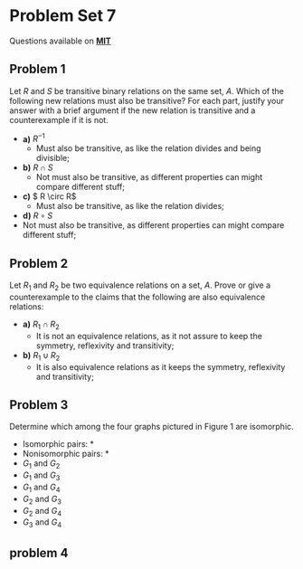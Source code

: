 # Problem Set 7

Questions available on [**MIT**](https://openlearninglibrary.mit.edu/assets/courseware/v1/928a5fa2e85cef96a30fa3e58dbf5682/asset-v1:OCW+6.042J+2T2019+type@asset+block/MIT6_042JS15_ps7.pdf)

## Problem 1

Let $R$ and $S$ be transitive binary relations on the same set, $A$. Which of the following new relations must also be transitive? For each part, justify your answer with a brief argument if the new relation is transitive and a counterexample if it is not.

* **a)** $R^{ -1}$
  * Must also be transitive, as like the relation divides and being divisible;
* **b)** $R \cap S$
  * Not must also be transitive, as different properties can might compare different stuff;
* **c)** $ R \circ R$
  * Must also be transitive, as like the relation divides;
*  **d)** $R \circ S$
  * Not must also be transitive, as different properties can might compare different stuff;

## Problem 2

Let $R_1$ and $R_2$ be two equivalence relations on a set, $A$. Prove or give a counterexample to the claims that the following are also equivalence relations:

* **a)** $R_1 \cap R_2$
  * It is not an equivalence relations, as it not assure to keep the symmetry, reflexivity and transitivity; 
* **b)** $R_1 \cup R_2$
  * It is also equivalence relations as it keeps the symmetry, reflexivity and transitivity; 

## Problem 3

Determine which among the four graphs pictured in Figure 1 are isomorphic. 

* Isomorphic pairs:
  * 
* Nonisomorphic pairs:
  * 
* $G_1$ and $G_2$
* $G_1$ and $G_3$
* $G_1$ and $G_4$
* $G_2$ and $G_3$
* $G_2$ and $G_4$
* $G_3$ and $G_4$

## problem 4
